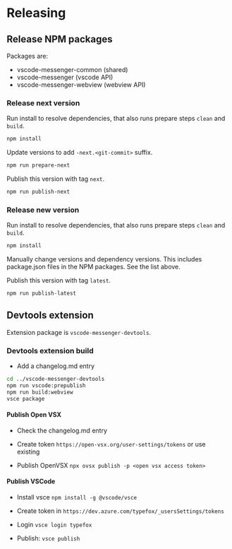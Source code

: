 # Releasing

## Release NPM packages

Packages are:

- vscode-messenger-common (shared)
- vscode-messenger (vscode API)
- vscode-messenger-webview (webview API)

### Release next version

Run install to resolve dependencies, that also runs prepare steps `clean` and `build`.

```bash
npm install
```

Update versions to add `-next.<git-commit>` suffix.

```bash
npm run prepare-next
```

Publish this version with tag `next`.

```bash
npm run publish-next
```

### Release new version

Run install to resolve dependencies, that also runs prepare steps `clean` and `build`.

```bash
npm install
```

Manually change versions and dependency versions. This includes package.json files in the NPM packages. See the list above.

Publish this version with tag `latest`.

```bash
npm run publish-latest
```

## Devtools extension

Extension package is `vscode-messenger-devtools`.

### Devtools extension build

- Add a changelog.md entry

```bash
cd ../vscode-messenger-devtools
npm run vscode:prepublish
npm run build:webview
vsce package
```

#### Publish Open VSX

- Check the changelog.md entry

- Create token `https://open-vsx.org/user-settings/tokens` or use existing

- Publish OpenVSX `npx ovsx publish -p <open vsx access token>`

#### Publish VSCode

- Install vsce `npm install -g @vscode/vsce`

- Create token in `https://dev.azure.com/typefox/_usersSettings/tokens`

- Login `vsce login typefox`

- Publish: `vsce publish`
